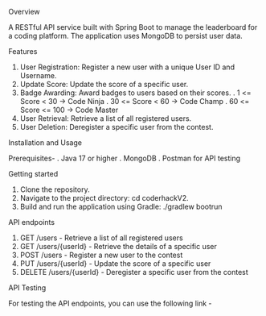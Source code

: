 Overview

A RESTful API service built with Spring Boot to manage the leaderboard for a coding platform. The application uses MongoDB to persist user data.

Features
1. User Registration: Register a new user with a unique User ID and Username.
2. Update Score: Update the score of a specific user.
3. Badge Awarding: Award badges to users based on their scores.
   . 1 <= Score < 30 -> Code Ninja
   . 30 <= Score < 60 -> Code Champ
   . 60 <= Score <= 100 -> Code Master
4. User Retrieval: Retrieve a list of all registered users.
5. User Deletion: Deregister a specific user from the contest.

Installation and Usage

Prerequisites-
. Java 17 or higher
. MongoDB
. Postman for API testing

Getting started

1. Clone the repository.
2. Navigate to the project directory: cd coderhackV2.
3. Build and run the application using Gradle: ./gradlew bootrun

API endpoints

1. GET /users - Retrieve a list of all registered users
2. GET /users/{userId} - Retrieve the details of a specific user
3. POST /users - Register a new user to the contest
4. PUT /users/{userId} - Update the score of a specific user
5. DELETE /users/{userId} - Deregister a specific user from the contest

API Testing

For testing the API endpoints, you can use the following link - 

   

   

